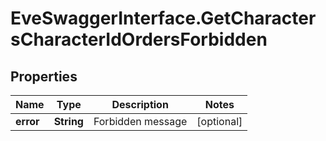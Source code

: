 # EveSwaggerInterface.GetCharactersCharacterIdOrdersForbidden

## Properties
Name | Type | Description | Notes
------------ | ------------- | ------------- | -------------
**error** | **String** | Forbidden message | [optional] 


